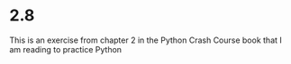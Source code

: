 # 2.8
This is an exercise from chapter 2 in the Python Crash Course book that I am reading to practice Python
